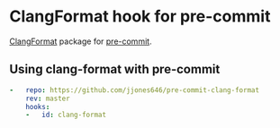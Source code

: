 # ClangFormat hook for pre-commit

[ClangFormat](http://clang.llvm.org/docs/ClangFormat.html) package for [pre-commit](http://pre-commit.com).

## Using clang-format with pre-commit

```yaml
-   repo: https://github.com/jjones646/pre-commit-clang-format
    rev: master
    hooks:
    -   id: clang-format
```
